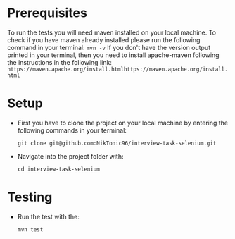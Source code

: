 <h1>Prerequisites</h1>

To run the tests you will need maven installed on your
local machine. 
To check if you have maven already installed please run
the following command in your terminal: `mvn -v`
If you don't have the version output printed in your 
terminal, then you need to install apache-maven following
the instructions in the following link:
`https://maven.apache.org/install.htmlhttps://maven.apache.org/install.html`

<h1>Setup</h1>

<ul>
<li>
First you have to clone the project on your local machine by entering
the following commands in your terminal:

`git clone git@github.com:NikTonic96/interview-task-selenium.git`
</li>
<li>
Navigate into the project folder with: 

`cd interview-task-selenium`
</li>
</ul>

<h1>Testing</h1>

<ul>
<li>
Run the test with the: 

`mvn test`
</li>
</ul>
